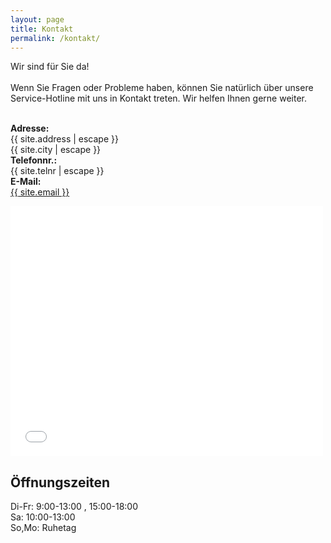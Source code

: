 ```yaml
---
layout: page
title: Kontakt
permalink: /kontakt/
---
```


Wir sind für Sie da!<br/><br/>
Wenn Sie Fragen oder Probleme haben, können Sie natürlich über unsere Service-Hotline mit uns in Kontakt treten. Wir helfen Ihnen gerne weiter.<br/><br/>

<b>Adresse:</b><br/>
{{ site.address | escape }}<br/>
{{ site.city | escape }}<br/>
<b>Telefonnr.:</b><br/>{{ site.telnr | escape }}<br/>
<b>E-Mail:</b><br/><a class="u-email" href="mailto:{{ site.email }}">{{ site.email }}</a>

<iframe marginwidth="0" marginheight="0" scrolling="no" longdesc="//maps.google.com/staticmap?center=52.39604%2C9.743060000000014&amp;maptype=roadmap&amp;zoom=15&amp;size=500x400&amp;format=png&amp;markers=52.39604%2C9.743060000000014%2Cred&amp;sensor=false&amp;hl=de" src="//maps.google.com/maps?z=15&amp;ll=52.39604%2C9.743060000000014&amp;q=Ferdinand-Wallbrecht-Stra%C3%9Fe%2069%2C%2030163%20Hannover%2C%20Deutschland&amp;iwloc=near&amp;f=q&amp;source=s_q&amp;hl=de&amp;ie=UTF8&amp;output=embed" id="map-1433087825133" style="" width="500" height="400" frameborder="0"></iframe>

## Öffnungszeiten

Di-Fr: 9:00-13:00 , 15:00-18:00<br/>
Sa:    10:00-13:00<br/>
So,Mo: Ruhetag